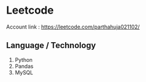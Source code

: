 # Leetcode
Account link : https://leetcode.com/parthahuja021102/

## Language / Technology
1) Python
2) Pandas
3) MySQL
